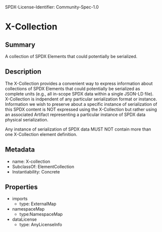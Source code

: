 SPDX-License-Identifier: Community-Spec-1.0

# X-Collection

## Summary

A collection of SPDX Elements that could potentially be serialized.

## Description

The X-Collection provides a convenient way to express information about collections of SPDX Elements that could potentially be serialized as complete
units (e.g., all in-scope SPDX data within a single JSON-LD file). X-Collection is indpendent of any particular serialization format or instance.
Information we wish to preserve about a specific instance of serialization of this SPDX content is NOT expressed using the X-Collection but rather using an associated Artifact representing a particular instance of SPDX data physical serialization.

Any instance of serialization of SPDX data MUST NOT contain more than one X-Collection element definition.

## Metadata

- name: X-collection
- SubclassOf: ElementCollection
- Instantiability: Concrete

## Properties

- imports
  - type: ExternalMap
- namespaceMap
  - type:NamespaceMap
- dataLicense
  - type: AnyLicenseInfo
